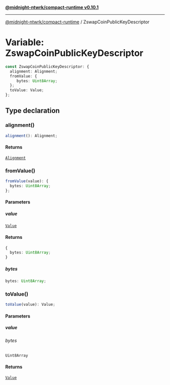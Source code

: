 [**@midnight-ntwrk/compact-runtime v0.10.1**](../README.md)

***

[@midnight-ntwrk/compact-runtime](../globals.md) / ZswapCoinPublicKeyDescriptor

# Variable: ZswapCoinPublicKeyDescriptor

```ts
const ZswapCoinPublicKeyDescriptor: {
  alignment: Alignment;
  fromValue: {
     bytes: Uint8Array;
  };
  toValue: Value;
};
```

## Type declaration

### alignment()

```ts
alignment(): Alignment;
```

#### Returns

[`Alignment`](../type-aliases/Alignment.md)

### fromValue()

```ts
fromValue(value): {
  bytes: Uint8Array;
};
```

#### Parameters

##### value

[`Value`](../type-aliases/Value.md)

#### Returns

```ts
{
  bytes: Uint8Array;
}
```

##### bytes

```ts
bytes: Uint8Array;
```

### toValue()

```ts
toValue(value): Value;
```

#### Parameters

##### value

###### bytes

`Uint8Array`

#### Returns

[`Value`](../type-aliases/Value.md)
